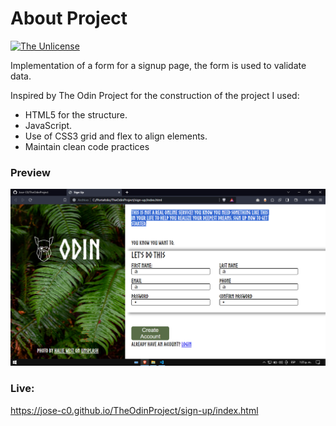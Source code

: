 # About Project

[![The Unlicense](https://upload.wikimedia.org/wikipedia/commons/e/ee/Unlicense_Blue_Badge.svg)](https://choosealicense.com/licenses/unlicense/)

Implementation of a form for a signup page, the form is used to validate data.

Inspired by The Odin Project for the construction of the project I used:

- HTML5 for the structure.
- JavaScript.
- Use of CSS3 grid and flex to align elements.
- Maintain clean code practices

### Preview

![](./preview.png)

### Live:

https://jose-c0.github.io/TheOdinProject/sign-up/index.html
